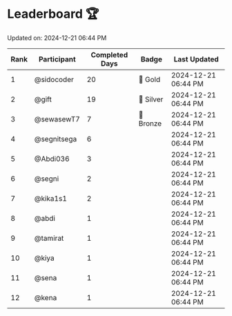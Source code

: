 # Leaderboard 🏆

Updated on: 2024-12-21 06:44 PM

| Rank | Participant       | Completed Days | Badge      | Last Updated         |
|------|-------------------|----------------|------------|----------------------|
| 1    | @sidocoder        | 20             | 🏅 Gold     | 2024-12-21 06:44 PM |
| 2    | @gift             | 19             | 🥈 Silver   | 2024-12-21 06:44 PM |
| 3    | @sewasewT7        | 7              | 🥉 Bronze   | 2024-12-21 06:44 PM |
| 4    | @segnitsega       | 6              |            | 2024-12-21 06:44 PM |
| 5    | @Abdi036          | 3              |            | 2024-12-21 06:44 PM |
| 6    | @segni            | 2              |            | 2024-12-21 06:44 PM |
| 7    | @kika1s1          | 2              |            | 2024-12-21 06:44 PM |
| 8    | @abdi             | 1              |            | 2024-12-21 06:44 PM |
| 9    | @tamirat          | 1              |            | 2024-12-21 06:44 PM |
| 10   | @kiya             | 1              |            | 2024-12-21 06:44 PM |
| 11   | @sena             | 1              |            | 2024-12-21 06:44 PM |
| 12   | @kena             | 1              |            | 2024-12-21 06:44 PM |
